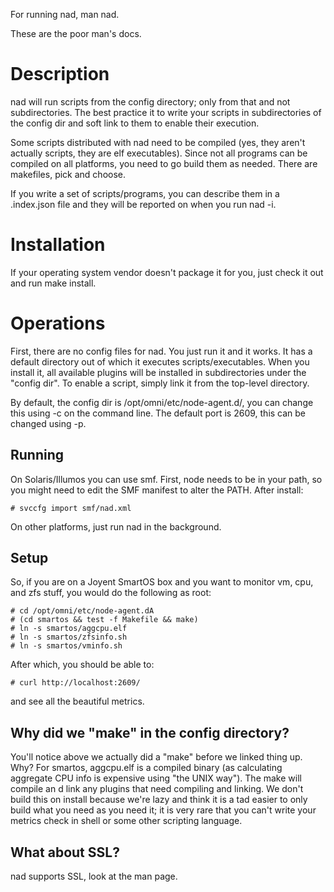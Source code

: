 For running nad, man nad.

These are the poor man's docs.

Description
===

nad will run scripts from the config directory; only from that
and not subdirectories.  The best practice it to write your scripts
in subdirectories of the config dir and soft link to them to enable
their execution.

Some scripts distributed with nad need to be compiled (yes, they aren't
actually scripts, they are elf executables).  Since not all programs
can be compiled on all platforms, you need to go build them as needed.
There are makefiles, pick and choose.

If you write a set of scripts/programs, you can describe them in a
.index.json file and they will be reported on when you run nad -i.

Installation
===

If your operating system vendor doesn't package it for you, just check
it out and run make install.

Operations
===

First, there are no config files for nad. You just run it and it works.
It has a default directory out of which it executes scripts/executables.
When you install it, all available plugins will be installed in
subdirectories under the "config dir".  To enable a script, simply link
it from the top-level directory.

By default, the config dir is /opt/omni/etc/node-agent.d/, you can change
this using -c on the command line.  The default port is 2609, this can be
changed using -p.

Running
---

On Solaris/Illumos you can use smf.  First, node needs to be in your path,
so you might need to edit the SMF manifest to alter the PATH. After install:

    # svccfg import smf/nad.xml

On other platforms, just run nad in the background.

Setup
---

So, if you are on a Joyent SmartOS box and you want to monitor vm, cpu,
and zfs stuff, you would do the following as root:

    # cd /opt/omni/etc/node-agent.dA
    # (cd smartos && test -f Makefile && make)
    # ln -s smartos/aggcpu.elf
    # ln -s smartos/zfsinfo.sh
    # ln -s smartos/vminfo.sh

After which, you should be able to:

    # curl http://localhost:2609/

and see all the beautiful metrics.

Why did we "make" in the config directory?
---

You'll notice above we actually did a "make" before we linked thing up.
Why? For smartos, aggcpu.elf is a compiled binary (as calculating
aggregate CPU info is expensive using "the UNIX way"). The make will
compile an d link any plugins that need compiling and linking.  We
don't build this on install because we're lazy and think it is a tad
easier to only build what you need as you need it; it is very rare that
you can't write your metrics check in shell or some other scripting
language.

What about SSL?
---

nad supports SSL, look at the man page.
